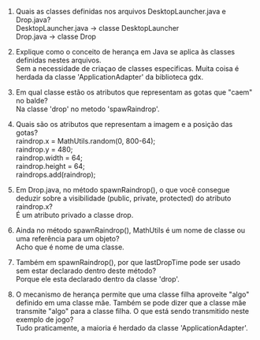 1. Quais as classes definidas nos arquivos DesktopLauncher.java e Drop.java?  
DesktopLauncher.java -> classe DesktopLauncher  
Drop.java -> classe Drop

2. Explique como o conceito de herança em Java se aplica às classes definidas nestes arquivos.  
Sem a necessidade de criaçao de classes especificas. Muita coisa é herdada da classe 'ApplicationAdapter' da biblioteca gdx.

3. Em qual classe estão os atributos que representam as gotas que "caem" no balde?  
Na classe 'drop' no metodo 'spawRaindrop'.

4. Quais são os atributos que representam a imagem e a posição das gotas?  
raindrop.x = MathUtils.random(0, 800-64);  
raindrop.y = 480;  
raindrop.width = 64;  
raindrop.height = 64;  
raindrops.add(raindrop);

5. Em Drop.java, no método spawnRaindrop(), o que você consegue deduzir sobre a visibilidade (public, private, protected) do atributo raindrop.x?  
É um atributo privado a classe drop.

6. Ainda no método spawnRaindrop(), MathUtils é um nome de classe ou uma referência para um objeto?  
Acho que é nome de uma classe.

7. Também em spawnRaindrop(), por que lastDropTime pode ser usado sem estar declarado dentro deste método?  
Porque ele esta declarado dentro da classe 'drop'.

8. O mecanismo de herança permite que uma classe filha aproveite "algo" definido em uma classe mãe. Também se pode dizer que a classe mãe transmite "algo" para a classe filha. O que está sendo transmitido neste exemplo de jogo?  
Tudo praticamente, a maioria é herdado da classe 'ApplicationAdapter'.